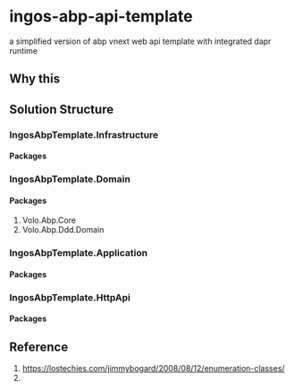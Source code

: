 # ingos-abp-api-template

a simplified version of abp vnext web api template with integrated dapr runtime



## Why this





## Solution Structure

### IngosAbpTemplate.Infrastructure

#### Packages

### IngosAbpTemplate.Domain

#### Packages

1. Volo.Abp.Core
2. Volo.Abp.Ddd.Domain



### IngosAbpTemplate.Application

#### Packages

### IngosAbpTemplate.HttpApi

#### Packages



## Reference

1. https://lostechies.com/jimmybogard/2008/08/12/enumeration-classes/
2. 